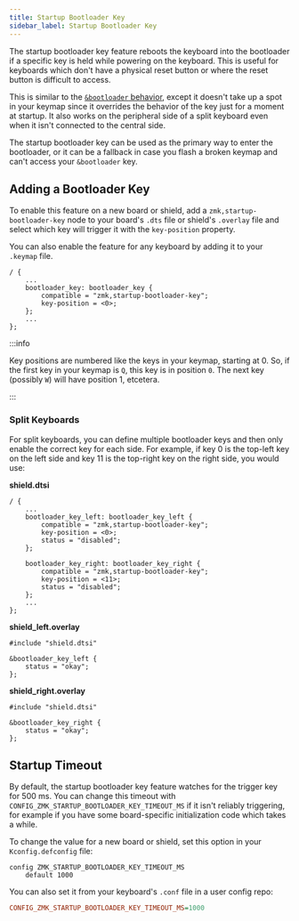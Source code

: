 ```yaml
---
title: Startup Bootloader Key
sidebar_label: Startup Bootloader Key
---
```


The startup bootloader key feature reboots the keyboard into the bootloader if a specific key is held while powering on the keyboard. This is useful for keyboards which don't have a physical reset button or where the reset button is difficult to access.

This is similar to the [`&bootloader` behavior](../behaviors/reset.md#bootloader-reset), except it doesn't take up a spot in your keymap since it overrides the behavior of the key just for a moment at startup. It also works on the peripheral side of a split keyboard even when it isn't connected to the central side.

The startup bootloader key can be used as the primary way to enter the bootloader, or it can be a fallback in case you flash a broken keymap and can't access your `&bootloader` key.

## Adding a Bootloader Key

To enable this feature on a new board or shield, add a `zmk,startup-bootloader-key` node to your board's `.dts` file or shield's `.overlay` file and select which key will trigger it with the `key-position` property.

You can also enable the feature for any keyboard by adding it to your `.keymap` file.

```
/ {
    ...
    bootloader_key: bootloader_key {
        compatible = "zmk,startup-bootloader-key";
        key-position = <0>;
    };
    ...
};
```

:::info

Key positions are numbered like the keys in your keymap, starting at 0. So, if the first key in your keymap is `Q`, this key is in position `0`. The next key (possibly `W`) will have position 1, etcetera.

:::

### Split Keyboards

For split keyboards, you can define multiple bootloader keys and then only enable the correct key for each side. For example, if key 0 is the top-left key on the left side and key 11 is the top-right key on the right side, you would use:

**shield.dtsi**

```
/ {
    ...
    bootloader_key_left: bootloader_key_left {
        compatible = "zmk,startup-bootloader-key";
        key-position = <0>;
        status = "disabled";
    };

    bootloader_key_right: bootloader_key_right {
        compatible = "zmk,startup-bootloader-key";
        key-position = <11>;
        status = "disabled";
    };
    ...
};
```

**shield_left.overlay**

```
#include "shield.dtsi"

&bootloader_key_left {
    status = "okay";
};
```

**shield_right.overlay**

```
#include "shield.dtsi"

&bootloader_key_right {
    status = "okay";
};
```

## Startup Timeout

By default, the startup bootloader key feature watches for the trigger key for 500 ms. You can change this timeout with `CONFIG_ZMK_STARTUP_BOOTLOADER_KEY_TIMEOUT_MS` if it isn't reliably triggering, for example if you have some board-specific initialization code which takes a while.

To change the value for a new board or shield, set this option in your `Kconfig.defconfig` file:

```
config ZMK_STARTUP_BOOTLOADER_KEY_TIMEOUT_MS
	default 1000
```

You can also set it from your keyboard's `.conf` file in a user config repo:

```ini
CONFIG_ZMK_STARTUP_BOOTLOADER_KEY_TIMEOUT_MS=1000
```

